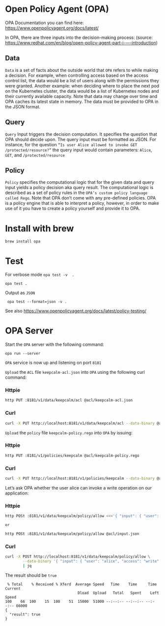 # Open Policy Agent (OPA)
OPA Documentation you can find here: https://www.openpolicyagent.org/docs/latest/ 


In OPA, there are three inputs into the decision-making process: (source: https://www.redhat.com/en/blog/open-policy-agent-part-i-—-introduction)
## Data
`Data` is a set of facts about the outside world that `OPA` refers to while making a decision.
For example, when controlling access based on the access control list, the data would be a list of users along with the permissions they were granted. 
Another example: when deciding where to place the next pod on the Kubernetes cluster, the data would be a list of Kubernetes nodes and their currently available capacity. 
Note that data may change over time and OPA caches its latest state in memory. 
The data must be provided to OPA in the JSON format.

## Query 
`Query` Input triggers the decision computation. It specifies the question that OPA should decide upon. 
The query input must be formatted as JSON. For instance, for the question `“Is user Alice allowed to invoke GET /protected/resource?”` 
the query input would contain parameters: `Alice`, `GET`, and `/protected/resource`

## Policy 
`Policy` specifies the computational logic that for the given data and query input yields a policy decision aka query result. 
The computational logic is described as a set of policy rules in the `OPA’s custom policy language called Rego`. 
Note that OPA don’t come with any pre-defined policies. 
OPA is a policy engine that is able to interpret a policy, however, in order to make use of it you have to create a policy yourself and provide it to OPA.



# Install with brew
```
brew install opa
```

# Test 
For verbose mode `opa test -v  .`
``` 
opa test .
```
Output as `JSON`
``` 
 opa test --format=json -v .
 ```

See also https://www.openpolicyagent.org/docs/latest/policy-testing/ 




# OPA Server
Start the `OPA` server with the following command:
``` 
opa run --server
```

`OPA` service is now up and listening on port `8181`

`Upload` the `ACL` file `keepcalm-acl.json` into `OPA` using the following curl command:
### Httpie
```bash
http PUT :8181/v1/data/keepcalm/acl @acl/keepcalm-acl.json
```
### Curl
```bash 
curl -X PUT http://localhost:8181/v1/data/keepcalm/acl --data-binary @acl/keepcalm-acl.json
````

`Upload` the `policy` file `keepcalm-policy.rego` into `OPA` by issuing:
### Httpie
```bash
http PUT :8181/v1/policies/keepcalm @acl/keepcalm-policy.rego
```
### Curl
```bash
curl -X PUT http://localhost:8181/v1/policies/keepcalm --data-binary @acl/keepcalm-policy.rego

```

Let’s ask OPA whether the user alice can invoke a write operation on our application:
### Httpie
```bash
http POSt :8181/v1/data/keepcalm/policy/allow <<<'{ "input": { "user": "alice", "access": "write" } }'

or 

http POSt :8181/v1/data/keepcalm/policy/allow @acl/input.json
```

### Curl
```bash
curl -X POST http://localhost:8181/v1/data/keepcalm/policy/allow \
        --data-binary '{ "input": { "user": "alice", "access": "write" } }' \
        | jq
```
The result should be `true`
``` 
 % Total    % Received % Xferd  Average Speed   Time    Time     Time  Current
                                 Dload  Upload   Total   Spent    Left  Speed
100    66  100    15  100    51  15000  51000 --:--:-- --:--:-- --:--:-- 66000
{
  "result": true
}
```











